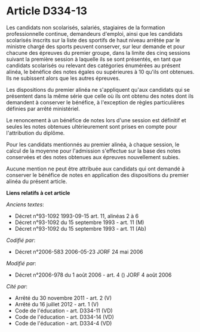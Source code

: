 # Article D334-13

Les candidats non scolarisés, salariés, stagiaires de la formation professionnelle continue, demandeurs d'emploi, ainsi que
les candidats scolarisés inscrits sur la liste des sportifs de haut niveau arrêtée par le ministre chargé des sports peuvent
conserver, sur leur demande et pour chacune des épreuves du premier groupe, dans la limite des cinq sessions suivant la
première session à laquelle ils se sont présentés, en tant que candidats scolarisés ou relevant des catégories énumérées au
présent alinéa, le bénéfice des notes égales ou supérieures à 10 qu'ils ont obtenues. Ils ne subissent alors que les autres
épreuves.

Les dispositions du premier alinéa ne s'appliquent qu'aux candidats qui se présentent dans la même série que celle où ils ont
obtenu des notes dont ils demandent à conserver le bénéfice, à l'exception de règles particulières définies par arrêté
ministériel.

Le renoncement à un bénéfice de notes lors d'une session est définitif et seules les notes obtenues ultérieurement sont
prises en compte pour l'attribution du diplôme.

Pour les candidats mentionnés au premier alinéa, à chaque session, le calcul de la moyenne pour l'admission s'effectue sur la
base des notes conservées et des notes obtenues aux épreuves nouvellement subies.

Aucune mention ne peut être attribuée aux candidats qui ont demandé à conserver le bénéfice de notes en application des
dispositions du premier alinéa du présent article.

**Liens relatifs à cet article**

_Anciens textes_:

  - Décret n°93-1092 1993-09-15 art. 11, alinéas 2 à 6
  - Décret n°93-1092 du 15 septembre 1993 - art. 11 (M)
  - Décret n°93-1092 du 15 septembre 1993 - art. 11 (Ab)

_Codifié par_:

  - Décret n°2006-583 2006-05-23 JORF 24 mai 2006

_Modifié par_:

  - Décret n°2006-978 du 1 août 2006 - art. 4 () JORF 4 août 2006

_Cité par_:

  - Arrêté du 30 novembre 2011 - art. 2 (V)
  - Arrêté du 16 juillet 2012 - art. 1 (V)
  - Code de l'éducation - art. D334-11 (VD)
  - Code de l'éducation - art. D334-14 (VD)
  - Code de l'éducation - art. D334-4 (VD)
